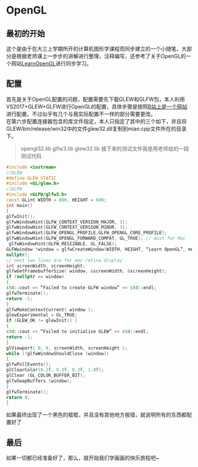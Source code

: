 # OpenGL
## 最初的开始
这个是由于在大三上学期所开的计算机图形学课程而同步建立的一个小随笔，大部分是根据老师课上一步步的讲解进行整理，注释编写，还参考了关于OpenGL的一个网站[LearnOpenGL](https://learnopengl-cn.readthedocs.io/zh/latest/01%20Getting%20started/04%20Hello%20Triangle/)进行同步学习。<br>
## 配置
首先是关于OpenGL配置的问题，配置需要先下载GLEW和GLFW包，本人利用VS2017+GLEW+GLFW进行OpenGL的配置，具体步骤是按照[B站上是一个网站](https://www.bilibili.com/read/cv183332)进行配置，不过似乎有几个与我实际配置不一样的部分需要更改。<br>
在第六步配置连接器包含的库文件指定，本人只指定了其中的三个如下，并且将GLEW/bin/release/win32中的文件glew32.dll复制到mian.cpp文件所在的目录下。<br>
>opengl32.lib
>glfw3.lib
>glew32.lib
接下来的测试文件我是用老师给的一段测试代码
```cpp
#include <iostream>
//GLEW
#define GLEW_STATIC
#include <GL/glew.h>
//GLFW
#include <GLFW/glfw3.h>
const GLint WIDTH = 800, HEIGHT = 600;
int main()
{
glfwInit();
glfwWindowHint(GLFW_CONTEXT_VERSION_MAJOR, 3);
glfwWindowHint(GLFW_CONTEXT_VERSION_MINOR, 3);
glfwWindowHint(GLFW_OPENGL_PROFILE,GLFW_OPENGL_CORE_PROFILE);
glfwWindowHint(GLFW_OPENGL_FORWARD_COMPAT, GL_TRUE); // must for Mac
 glfwWindowHint(GLFW_RESIZABLE, GL_FALSE);
GLFWwindow *window = glfwCreateWindow(WIDTH, HEIGHT, “Learn OpenGL”, nullptr,
nullptr);
// next two lines are for mac retina display
int screenWidth, screenHeight;
glfwGetFramebufferSize( window, &screenWidth, &screenHeight);
if (nullptr == window)
{
std::cout << “Failed to create GLFW window” << std::endl;
glfwTerminate();
return -1;
}
glfwMakeContextCurrent( window );
glewExperimental = GL_TRUE;
if (GLEW_OK != glewInit() )
{
std::cout << “Failed to initialise GLEW” << std::endl;
return -1;
}
glViewport( 0, 0, screenWidth, screenHeight );
while (!glfwWindowShouldClose (window))
{
glfwPollEvents();
glClearColor(0.2f, 0.3f, 0.3f, 1.0f);
glClear (GL_COLOR_BUFFER_BIT);
glfwSwapBuffers (window);
}
glfwTerminate();
return 0;
}
```
如果最终出现了一个黑色的框框，并且没有其他地方报错，就说明所有的东西都配置好了
## 最后
如果一切都已经准备好了，那么，就开始我们学画画的快乐旅程吧~

